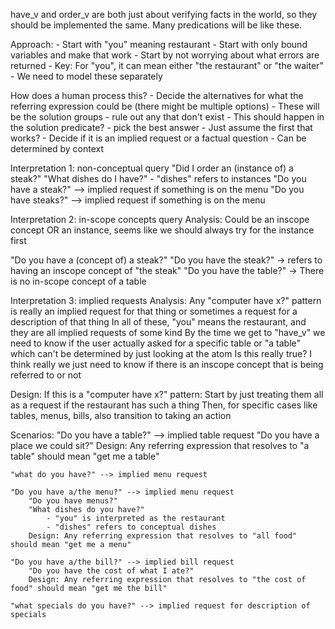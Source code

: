 have_v and order_v are both just about verifying facts in the world, so they should be implemented the same. Many predications will be like these.

Approach:
    - Start with "you" meaning restaurant
    - Start with only bound variables and make that work
    - Start by not worrying about what errors are returned
    - Key: For "you", it can mean either "the restaurant" or "the waiter"
        - We need to model these separately

How does a human process this?
    - Decide the alternatives for what the referring expression could be (there might be multiple options)
        - These will be the solution groups
    - rule out any that don't exist
        - This should happen in the solution predicate?
    - pick the best answer
        - Just assume the first that works?
    - Decide if it is an implied request or a factual question
        - Can be determined by context

Interpretation 1: non-conceptual query
"Did I order an (instance of) a steak?"
"What dishes do I have?"
    - "dishes" refers to instances
"Do you have a steak?" --> implied request if something is on the menu
"Do you have steaks?" --> implied request if something is on the menu

Interpretation 2: in-scope concepts query
Analysis:
    Could be an inscope concept OR an instance, seems like we should always try for the instance first

"Do you have a (concept of) a steak?"
"Do you have the steak?" -> refers to having an inscope concept of "the steak"
"Do you have the table?" -> There is no in-scope concept of a table

Interpretation 3: implied requests
Analysis:
    Any "computer have x?" pattern is really an implied request for that thing or sometimes a request for a description of that thing 
    In all of these, "you" means the restaurant, and they are all implied requests of some kind
    By the time we get to "have_v" we need to know if the user actually asked for a specific table or "a table" which can't be determined by just looking at the atom
        Is this really true?
        I think really we just need to know if there is an inscope concept that is being referred to or not

Design:
    If this is a "computer have x?" pattern:
    Start by just treating them all as a request if the restaurant has such a thing
    Then, for specific cases like tables, menus, bills, also transition to taking an action

Scenarios:
    "Do you have a table?" --> implied table request
        "Do you have a place we could sit?"
        Design: Any referring expression that resolves to "a table" should mean "get me a table"
    
    "what do you have?" --> implied menu request
    
    "Do you have a/the menu?" --> implied menu request
        "Do you have menus?"
        "What dishes do you have?"
            - "you" is interpreted as the restaurant
            - "dishes" refers to conceptual dishes
        Design: Any referring expression that resolves to "all food" should mean "get me a menu"
        
    "Do you have a/the bill?" --> implied bill request
        "Do you have the cost of what I ate?"
        Design: Any referring expression that resolves to "the cost of food" should mean "get me the bill"
    
    "what specials do you have?" --> implied request for description of specials
    
